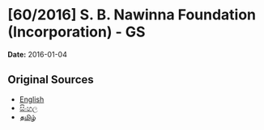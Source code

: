 # [60/2016] S. B. Nawinna Foundation (Incorporation) - GS

**Date:** 2016-01-04

## Original Sources

- [English](https://documents.gov.lk/view/bills/2016/1/60-2016_E.pdf)
- [සිංහල](https://documents.gov.lk/view/bills/2016/1/60-2016_S.pdf)
- [தமிழ்](https://documents.gov.lk/view/bills/2016/1/60-2016_T.pdf)
